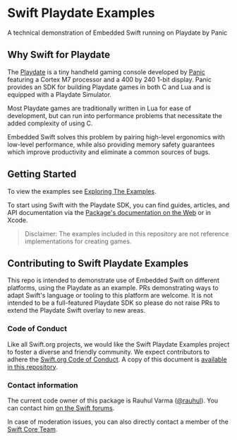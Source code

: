 # Swift Playdate Examples

A technical demonstration of Embedded Swift running on Playdate by Panic

## Why Swift for Playdate

The [Playdate](https://play.date) is a tiny handheld gaming console developed by [Panic](https://panic.com) featuring a Cortex M7 processor and a 400 by 240 1-bit display. Panic provides an SDK for building Playdate games in both C and Lua and is equipped with a Playdate Simulator. 

Most Playdate games are traditionally written in Lua for ease of development, but can run into performance problems that necessitate the added complexity of using C.

Embedded Swift solves this problem by pairing high-level ergonomics with low-level performance, while also providing memory safety guarantees which improve productivity and eliminate a common sources of bugs. 

## Getting Started

To view the examples see [Exploring The Examples][explore].

To start using Swift with the Playdate SDK, you can find guides, articles, and API documentation via the [Package's documentation on the Web][docs] or in Xcode.

> Disclaimer: The examples included in this repository are not reference implementations for creating games.

[explore]: https://swiftpackageindex.com/apple/swift-playdate-examples/documentation/swift-playdate-examples/exploringtheexamples
[docs]: https://swiftpackageindex.com/apple/swift-playdate-examples/documentation/swift-playdate-examples

## Contributing to Swift Playdate Examples

This repo is intended to demonstrate use of Embedded Swift on different platforms, using the Playdate as an example. PRs demonstrating ways to adapt Swift's language or tooling to this platform are welcome. It is not intended to be a full-featured Playdate SDK so please do not raise PRs to extend the Playdate Swift overlay to new areas.

### Code of Conduct

Like all Swift.org projects, we would like the Swift Playdate Examples project to foster a diverse and friendly community. We expect contributors to adhere the [Swift.org Code of Conduct](https://swift.org/code-of-conduct/). A copy of this document is [available in this repository][coc].

[coc]: CODE_OF_CONDUCT.md

### Contact information

The current code owner of this package is Rauhul Varma ([@rauhul](https://github.com/rauhul)). You can contact him [on the Swift forums](https://orums.swift.org/u/rauhul/summary).

In case of moderation issues, you can also directly contact a member of the [Swift Core Team](https://swift.org/community/#community-structure).
